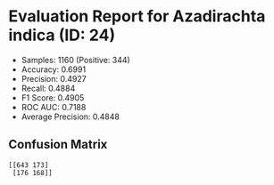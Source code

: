 # Evaluation Report for Azadirachta indica (ID: 24)
- Samples: 1160 (Positive: 344)
- Accuracy: 0.6991
- Precision: 0.4927
- Recall: 0.4884
- F1 Score: 0.4905
- ROC AUC: 0.7188
- Average Precision: 0.4848

## Confusion Matrix
```
[[643 173]
 [176 168]]
```